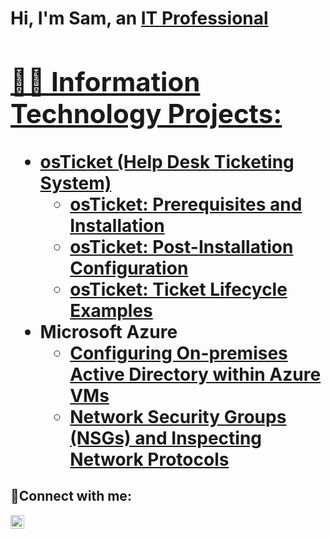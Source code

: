 <h1>Hi, I'm Sam, an <a href="https://www.linkedin.com/in/sam-olivarez-025a8a24a/">IT Professional

<h2>👨‍💻 Information Technology Projects:</h2>

- <b>osTicket (Help Desk Ticketing System)</b>
  - [osTicket: Prerequisites and Installation](https://github.com/samolivarez/osticket-prerequisites)
  - [osTicket: Post-Installation Configuration](https://github.com/samolivarez/post-install-config)
  - [osTicket: Ticket Lifecycle Examples](https://github.com/samolivarez/ticket-lifecycle)
- <b>Microsoft Azure</b>
  - [Configuring On-premises Active Directory within Azure VMs](https://github.com/samolivarez/configure-ad)
  - [Network Security Groups (NSGs) and Inspecting Network Protocols](https://github.com/samolivarez/azure-network-protocols)

<h2>🤳Connect with me:</h2>


[<img align="left" alt="Josh | LinkedIn" width="22px" src="https://cdn.jsdelivr.net/npm/simple-icons@v3/icons/linkedin.svg" />][linkedin]



[linkedin]: https://www.linkedin.com/in/sam-olivarez-025a8a24a/

